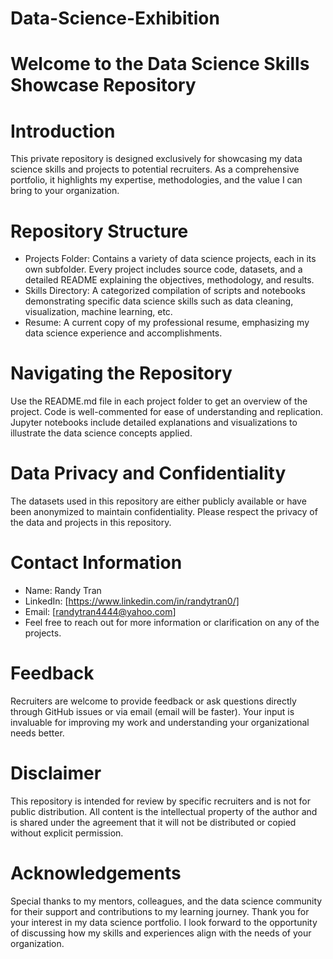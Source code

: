 # Data-Science-Exhibition

# Welcome to the Data Science Skills Showcase Repository
# Introduction
This private repository is designed exclusively for showcasing my data science skills and projects to potential recruiters. As a comprehensive portfolio, it highlights my expertise, methodologies, and the value I can bring to your organization.

# Repository Structure
* Projects Folder: Contains a variety of data science projects, each in its own subfolder. Every project includes source code, datasets, and a detailed README explaining the objectives, methodology, and results.
* Skills Directory: A categorized compilation of scripts and notebooks demonstrating specific data science skills such as data cleaning, visualization, machine learning, etc.
* Resume: A current copy of my professional resume, emphasizing my data science experience and accomplishments.

# Navigating the Repository
Use the README.md file in each project folder to get an overview of the project.
Code is well-commented for ease of understanding and replication.
Jupyter notebooks include detailed explanations and visualizations to illustrate the data science concepts applied.

# Data Privacy and Confidentiality
The datasets used in this repository are either publicly available or have been anonymized to maintain confidentiality.
Please respect the privacy of the data and projects in this repository.

# Contact Information
* Name: Randy Tran
* LinkedIn: [https://www.linkedin.com/in/randytran0/]
* Email: [randytran4444@yahoo.com]
* Feel free to reach out for more information or clarification on any of the projects.
# Feedback
Recruiters are welcome to provide feedback or ask questions directly through GitHub issues or via email (email will be faster).
Your input is invaluable for improving my work and understanding your organizational needs better.


# Disclaimer
This repository is intended for review by specific recruiters and is not for public distribution.
All content is the intellectual property of the author and is shared under the agreement that it will not be distributed or copied without explicit permission.

# Acknowledgements
Special thanks to my mentors, colleagues, and the data science community for their support and contributions to my learning journey.
Thank you for your interest in my data science portfolio. I look forward to the opportunity of discussing how my skills and experiences align with the needs of your organization.
